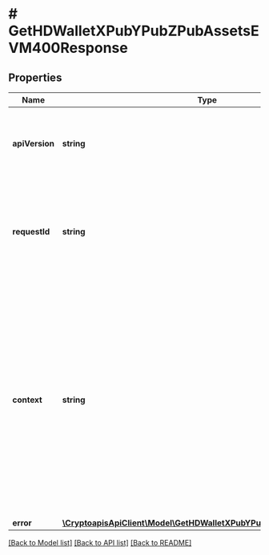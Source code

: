 # # GetHDWalletXPubYPubZPubAssetsEVM400Response

## Properties

Name | Type | Description | Notes
------------ | ------------- | ------------- | -------------
**apiVersion** | **string** | Specifies the version of the API that incorporates this endpoint. |
**requestId** | **string** | Defines the ID of the request. The &#x60;requestId&#x60; is generated by Crypto APIs and it&#39;s unique for every request. |
**context** | **string** | In batch situations the user can use the context to correlate responses with requests. This property is present regardless of whether the response was successful or returned as an error. &#x60;context&#x60; is specified by the user. | [optional]
**error** | [**\CryptoapisApiClient\Model\GetHDWalletXPubYPubZPubAssetsEVME400**](GetHDWalletXPubYPubZPubAssetsEVME400.md) |  |

[[Back to Model list]](../../README.md#models) [[Back to API list]](../../README.md#endpoints) [[Back to README]](../../README.md)
